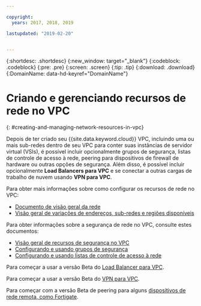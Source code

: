 ```yaml
---

copyright:
  years: 2017, 2018, 2019

lastupdated: "2019-02-20"


---
```


{:shortdesc: .shortdesc}
{:new_window: target="_blank"}
{:codeblock: .codeblock}
{:pre: .pre}
{:screen: .screen}
{:tip: .tip}
{:download: .download}
{:DomainName: data-hd-keyref="DomainName"}

# Criando e gerenciando recursos de rede no VPC
{: #creating-and-managing-network-resources-in-vpc}

Depois de ter criado seu {{site.data.keyword.cloud}} VPC, incluindo uma ou mais sub-redes dentro de seu VPC para conter suas instâncias de servidor virtual (VSIs), é possível incluir opcionalmente grupos de segurança, listas de controle de acesso à rede, peering para dispositivos de firewall de hardware ou outras opções de segurança. Além disso, é possível incluir opcionalmente **Load Balancers para VPC** e se conectar a outras cargas de trabalho de nuvem usando **VPN para VPC**.

Para obter mais informações sobre como configurar os recursos de rede no VPC:
 * [Documento de visão geral da rede](https://{DomainName}/docs/infrastructure/vpc-network?topic=vpc-network-about-networking-for-vpc)
 * [Visão geral de variações de endereços, sub-redes e regiões disponíveis](docs/infrastructure/vpc-network?topic=vpc-network-working-with-ip-address-ranges-address-prefixes-regions-and-subnets)

Para obter informações sobre a segurança de rede no VPC, consulte estes documentos:
* [Visão geral de recursos de segurança no VPC](https://{DomainName}/docs/infrastructure/vpc-network?topic=vpc-network-security-in-your-ibm-cloud-vpc)
* [ Configurando e usando grupos de segurança ](/docs/infrastructure/vpc-network?topic=vpc-network-updating-the-default-security-group)
* [Configurando e usando listas de controle de acesso à rede](https://{DomainName}/docs/infrastructure/vpc-network?topic=vpc-network-setting-up-network-acls-using-the-cli)

Para começar a usar a versão Beta do [Load Balancer para VPC](https://{DomainName}/docs/infrastructure/vpc-network?topic=vpc-network--beta-using-load-balancers-in-ibm-cloud-vpc).

Para começar a usar a versão Beta do [VPN para VPC](https://{DomainName}/docs/infrastructure/vpc-network?topic=vpc-network--beta-using-vpn-with-your-vpc).

Para começar com a versão Beta de peering para alguns [dispositivos de rede remota, como Fortigate](https://{DomainName}/docs/infrastructure/vpc-network?topic=vpc-network-creating-a-secure-connection-with-a-remote-fortigate-peer).
